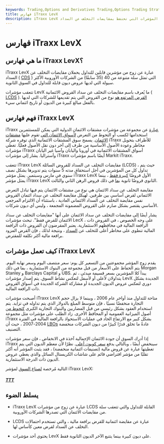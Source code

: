```yaml
---
keywords: Trading,Options and Derivatives Trading,Options Trading Strategy and Education,Options and Derivatives,Strategy and Education
title: فهارس iTraxx LevX
description: iTraxx LevX عبارة عن مجموعة من المؤشرات التي تحتفظ بمقايضات التخلف عن السداد (CDS) الصادرة عن الشركات الأوروبية.
---
```


# فهارس iTraxx LevX
## ما هي فهارس iTraxx LevX؟

iTraxx LevX عبارة عن زوج من مؤشرين قابلين للتداول يحملان مقايضات التخلف عن السداد ( [CDS](/creditdefaultswap) ) التي تمثل سلة متنوعة من 40 (35 سابقًا) من الشركات الأوروبية الأكثر سيولة التي لديها عروض ديون قابلة للتداول في السوق الثانوية.

تتعقب مؤشرات LevX ما يُعرف باسم مقايضات التخلف عن سداد القروض الائتمانية ( [LCDS](/loan-credit-default-swap) ). [القرض المرتفع هو](/leveragedloan) نوع من القروض التي يتم تقديمها للشركات التي لديها بالفعل مبالغ كبيرة من الديون أو تاريخ ائتماني سيء.

## فهم فهارس iTraxx LevX

iTraxx [عبارة](/itraxx) عن مجموعة من مؤشرات مشتقات الائتمان الدولية التي يمكن للمستثمرين استخدامها لكسب أو التحوط من التعرض [لأسواق الائتمان التي](/credit_market) تقوم عليها [مشتقات الائتمان](/creditderivative). يسمح سوق المشتقات الائتمانية الذي توفره شركة iTraxx للأطراف بتحويل مخاطر وعودة الأصول الأساسية من طرف إلى آخر دون نقل الأصول فعليًا. تغطي مؤشرات iTraxx أسواق المشتقات الائتمانية في أوروبا واليابان وآسيا غير اليابان وأستراليا. يشار إلى مؤشرات iTraxx أيضًا باسم مؤشرات Markit iTraxx.

تتعقب iTraxx LevX مقايضات التخلف عن السداد للقروض السائلة (LCDS) ، حيث يتم تداول كل من المؤشرين في أجل استحقاق مدته 5 سنوات يتم تدويرها بشكل نصف سنوي في مارس وسبتمبر. يمثل مؤشر iTraxx LevX الأول قروضًا [كبيرة فقط](/seniordebt) ، بينما يمثل مؤشر iTraxx LevX الثانوي قروضًا ثانوية [بما](/subordinateddebt) في ذلك قروض الرهن الثاني والثالث.

مقايضة التخلف عن سداد الائتمان هي نوع من مشتقات الائتمان يتم فيها تبادل التعرض الائتماني لقرض أساسي بين طرفين. لهيكل مقايضة التخلف عن سداد ائتمان القروض نفس مقايضة التخلف عن السداد الائتماني العادية ، باستثناء أن الالتزام المرجعي الأساسي يقتصر بشكل صارم على القروض المضمونة المجمعة ، وليس أي ديون شركات.

يشار أيضًا إلى مقايضات التخلف عن سداد الائتمان على أنها "مقايضات التخلف عن سداد الائتمان للقرض فقط". تبحث مؤشرات LecX ، على وجه الخصوص ، في القروض ذات الرافعة المالية في محافظهم الاستثمارية. يعتبر المقرضون أن القروض ذات الرافعة المالية تنطوي على مخاطر أعلى للتخلف عن [السداد](/default2) ، ونتيجة لذلك ، فإن القرض المزود برافعة مالية أكثر تكلفة للمقترض.

## كيف تعمل مؤشرات iTraxx LevX

يقدم زوج المؤشر مجموعتين من التسعير كل يوم: سعر منتصف اليوم وسعر نهاية اليوم. يتم الحفاظ على الأسعار من قبل مجموعة من البنوك الاستثمارية ، بما في ذلك Morgan Stanley و Barclays Capital و UBS. يبدأ كلا المؤشرين بسعر قسيمة مبدئي ، ثم يتداولان لأعلى أو لأسفل لتعكس نشاط السوق. يتم إصدار مؤشرات LevX الجديدة بشكل دوري لتعكس عروض الديون الجديدة أو مشاركة الشركة الجديدة في أسواق القروض ذات الرافعة المالية.

أصبحت مؤشرات iTraxx LevX متاحة للتداول منذ أواخر عام 2006 ، وبينما لا يزال حجم التجارة منخفضًا نسبيًا ، فإن متوسط المبلغ بالدولار الذي يتم تداوله في تزايد. يتم استخدام العقود بشكل رئيسي من قبل المضاربين والبنوك التجارية الكبرى [كتحوط من](/hedge) أصول الميزانية العمومية أو المحافظ الأخرى. زاد الطلب على مؤشرات مثل مجموعة iTraxx بشكل كبير مع الارتفاع الحاد في عمليات الاستحواذ بالرافعة المالية في الفترة 2004-2007 ، حيث أن [LBOs](/leveragedbuyout) عادةً ما تخلق قدرًا كبيرًا من ديون الشركات منخفضة التصنيف.

إذا أدرك السوق أن جودة الائتمان الإجمالية آخذة في الانخفاض ، فإن سعر مؤشرات iTraxx سينخفض أيضًا ، وبالتالي يدفع [سعر كوبون أعلى](/coupon-rate). نظرًا لأن معظم الديون التي يتم تغطيتها عبارة عن قروض مالية (تصنيفات ائتمانية منخفضة) ، فقد يثبت المؤشر أنه أكثر تقلبًا من مؤشر افتراضي قائم على شاشات الكريستال السائل والذي يغطي عروض الديون ذات الدرجة الاستثمارية.

التالية مُرخصة [لصناع السوق](/marketmaker) لمؤشر iTraxx LevX:

<h5> <a href=""> TTT </a> </h5>

## يسلط الضوء

- iTraxx LevX عبارة عن زوج من مؤشرات LCDS القابلة للتداول والتي تتعقب سلة من مقايضات الائتمان التي تصدرها الشركات الأوروبية.

- LCDS عبارة عن مقايضة ائتمانية للقرض برافعة مالية ، والتي تستخدم احتمالات التخلف عن السداد لقرض معين كأساس لها.

- يحتوي أحد مؤشرات LevX على ديون كبيرة بينما يتتبع الآخر الديون الثانوية فقط.

